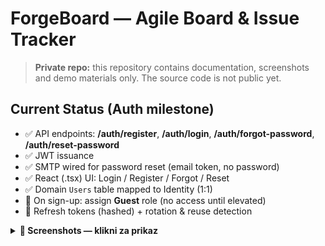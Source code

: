 # ForgeBoard — Agile Board & Issue Tracker

> **Private repo:** this repository contains documentation, screenshots and demo materials only. The source code is not public yet.

## Current Status (Auth milestone)
- ✅ API endpoints: **/auth/register**, **/auth/login**, **/auth/forgot-password**, **/auth/reset-password**
- ✅ JWT issuance
- ✅ SMTP wired for password reset (email token, no password)
- ✅ React (.tsx) UI: Login / Register / Forgot / Reset
- ✅ Domain `Users` table mapped to Identity (1:1)
- 🧩 On sign-up: assign **Guest** role (no access until elevated)
- 🧩 Refresh tokens (hashed) + rotation & reuse detection





<details>
<summary><b>📸 Screenshots — klikni za prikaz</b></summary>

<br/>

<details>
<summary><b>🔐 Auth screens — klikni za prikaz</b></summary>

<br/>

<table>
<thead>
<tr>
<th align="center">Login — Desktop</th>
<th align="center">Login — Mobile</th>
</tr>
</thead>
<tbody>
<tr>
<td align="center">
<a href="media/screenshots/auth/login-desktop.png">
<img src="media/screenshots/auth/login-desktop.png" width="520" alt="Login — Desktop">
</a>
</td>
<td align="center">
<a href="media/screenshots/auth/login-mobile.png">
<img src="media/screenshots/auth/login-mobile.png" width="240" alt="Login — Mobile">
</a>
</td>
</tr>
</tbody>
</table>

<br/>

<table>
<thead>
<tr>
<th align="center">Register — Desktop</th>
<th align="center">Register — Mobile</th>
</tr>
</thead>
<tbody>
<tr>
<td align="center">
<a href="media/screenshots/auth/register-desktop.png">
<img src="media/screenshots/auth/register-desktop.png" width="520" alt="Register — Desktop">
</a>
</td>
<td align="center">
<a href="media/screenshots/auth/register-mobile.png">
<img src="media/screenshots/auth/register-mobile.png" width="240" alt="Register — Mobile">
</a>
</td>
</tr>
</tbody>
</table>

<br/>

<table>
<thead>
<tr>
<th align="center">Forgot password — Desktop</th>
</tr>
</thead>
<tbody>
<tr>
<td align="center">
<a href="media/screenshots/auth/forgot-desktop.png">
<img src="media/screenshots/auth/forgot-desktop.png" width="480" alt="Forgot password — Desktop">
</a>
</td>
</tr>
</tbody>
</table>

<br/>

<p align="center">
<a href="media/screenshots/auth/reset-email.png">
<img src="media/screenshots/auth/reset-email.png" width="520" alt="Reset email (token)">
</a><br/>
<sub><b>Reset email</b> — token preview</sub>
</p>

</details>

</details>


</details>

<!-- i prazna linija ispod ovog bloka -->

